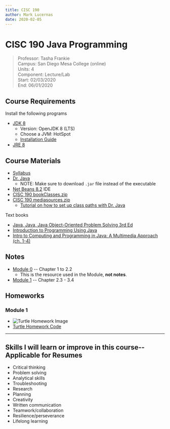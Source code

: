 ```yaml
---
title: CISC 190
author: Mark Lucernas
date: 2020-02-05
---
```


# CISC 190 Java Programming
> Professor: Tasha Frankie<br>
> Campus: San Diego Mesa College (online)<br>
> Units: 4<br>
> Component: Lecture/Lab<br>
> Start: 02/03/2020<br>
> End: 06/01/2020<br>

## Course Requirements

Install the following programs

  * [JDK 8](https:/adoptopenjdk.net/)
    - Version: OpenJDK 8 (LTS)
    - Choose a JVM: HotSpot
    - [Installation Guide](file:../../../files/spring-2020/CISC-190/openJDKInstallationGuide.pdf)
  * [JRE 8](https:/www.java.com/en/download/)

## Course Materials

  * [Syllabus](file:../../../files/spring-2020/CISC-190/cisc-190_syllabus.pdf)
  * [Dr. Java](http:/www.drjava.org/)
    - NOTE: Make sure to download `.jar` file instead of the executable
  * [Net Beans 8.2](https:/netbeans.org/downloads/8.2/) IDE
  * [CISC 190 bookClasses.zip](https:/sdccd.instructure.com/courses/2376907/modules/items/39304903)
  * [CISC 190 mediasources.zip](https:/sdccd.instructure.com/courses/2376907/modules/items/39304904)
    - [Tutorial on how to set up class paths with Dr. Java](https:/www.youtube.com/watch?v=AxRCoRMpPy4)

Text books

  * [Java, Java, Java Object-Oriented Problem Solving 3rd Ed](file:../../../files/spring-2020/CISC-190/java_book_objectOrientedProblemSolving.pdf)
  * [Introduction to Programming Using Java](file:../../../files/spring-2020/CISC-190/java_book_introToProgramming.pdf)
  * [Intro to Computing and Programming in Java: A Multimedia Approach (ch. 1-4)](file:../../../files/spring-2020/CISC-190/java_book_mediaComp_ch1-4.pdf)

## Notes

  * [Module 0](file:../../../files/spring-2020/CISC-190/java_book_mediaComp_ch1-4.pdf) -- Chapter 1 to 2.2
    - This is the resource used in the Module, **not notes**.
  * [Module 1](notes/m-1) -- Chapter 2.3 - 3.4

## Homeworks

### Module 1

  * ![Turtle Homework Image](file:../../../files/spring-2020/CISC-190/module-1_turtleHomework.png)
  * [Turtle Homework Code](vfile:~/Projects/Dev/School/CISC-190/module-1_turtleAssignment.java)

---
## Skills I will learn or improve in this course--Applicable for Resumes

  * Critical thinking
  * Problem solving
  * Analytical skills
  * Troubleshooting
  * Research
  * Planning
  * Creativity
  * Written communication
  * Teamwork/collaboration
  * Resilience/perseverance
  * Lifelong learning

